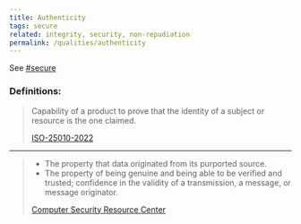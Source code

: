 ```yaml
---
title: Authenticity
tags: secure
related: integrity, security, non-repudiation
permalink: /qualities/authenticity
---
```


See [#secure](/tag-secure)

### Definitions:


>Capability of a product to prove that the identity of a subject or resource is the one claimed.
>
>[ISO-25010-2022](/references/#iso-25010-2022)

<hr class="with-no-margin"/>

>* The property that data originated from its purported source.
>* The property of being genuine and being able to be verified and trusted; confidence in the validity of a transmission, a message, or message originator.
>
>[Computer Security Resource Center](https://csrc.nist.gov/glossary/term/authenticity)
